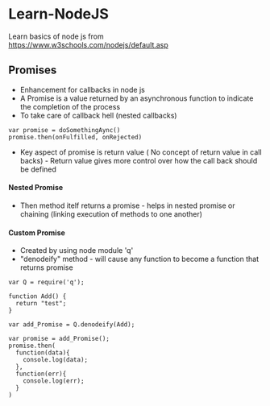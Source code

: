 # Learn-NodeJS

Learn basics of node js from https://www.w3schools.com/nodejs/default.asp

## Promises

* Enhancement for callbacks in node js
* A Promise is a value returned by an asynchronous function to indicate the completion of the process
* To take care of callback hell (nested callbacks)
```
var promise = doSomethingAync()
promise.then(onFulfilled, onRejected)
```
* Key aspect of promise is return value ( No concept of return value in call backs) - Return value gives more control over how the call back should be defined

#### Nested Promise

* Then method itelf returns a promise - helps in nested promise or chaining (linking execution of methods to one another) 

#### Custom Promise

* Created by using node module 'q'
* "denodeify" method - will cause any function to become a function that returns promise
```
var Q = require('q');

function Add() {
  return "test";
}

var add_Promise = Q.denodeify(Add);

var promise = add_Promise();
promise.then(
  function(data){
    console.log(data);
  },
  function(err){
    console.log(err);
  }
)
```
